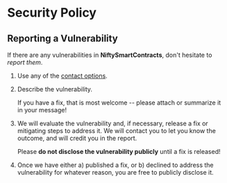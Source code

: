 # Security Policy

## Reporting a Vulnerability

If there are any vulnerabilities in **NiftySmartContracts**, don't hesitate to _report them_.

1. Use any of the [contact options](https://github.com/NiftyLeague/NiftySmartContracts#support).
2. Describe the vulnerability.

   If you have a fix, that is most welcome -- please attach or summarize it in your message!

3. We will evaluate the vulnerability and, if necessary, release a fix or mitigating steps to address it. We will contact you to let you know the outcome, and will credit you in the report.

   Please **do not disclose the vulnerability publicly** until a fix is released!

4. Once we have either a) published a fix, or b) declined to address the vulnerability for whatever reason, you are free to publicly disclose it.
